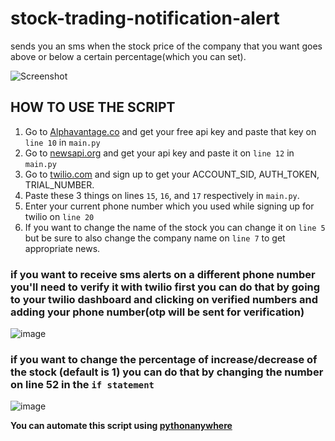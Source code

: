 # stock-trading-notification-alert

sends you an sms when the stock price of the company that you want goes above or below a certain percentage(which you can set).

![Screenshot](https://user-images.githubusercontent.com/84438200/149450102-c1e4c08e-aeb2-4926-a19f-853afb88177c.jpg)

## HOW TO USE THE SCRIPT

1. Go to [Alphavantage.co](https://www.alphavantage.co/) and get your free api key and paste that key on `line 10` in `main.py`
2. Go to [newsapi.org](https://newsapi.org/) and get your api key and paste it on `line 12` in `main.py`
3. Go to [twilio.com](https://www.twilio.com/) and sign up to get your ACCOUNT_SID, AUTH_TOKEN, TRIAL_NUMBER.
4. Paste these 3 things on lines `15`, `16`, and `17` respectively in `main.py`.
5. Enter your current phone number which you used while signing up for twilio on `line 20` 
6. If you want to change the name of the stock you can change it on `line 5` but be sure to also change the company name on `line 7` to get appropriate news.

### if you want to receive sms alerts on a different phone number you'll need to verify it with twilio first you can do that by going to your twilio dashboard and clicking on verified numbers and adding your phone number(otp will be sent for verification)

![image](https://user-images.githubusercontent.com/84438200/149449903-6a7fb89a-a12c-4d4b-87bd-cc63ba6ad080.png)

### if you want to change the percentage of increase/decrease of the stock (default is 1) you can do that by changing the number on line 52 in the `if statement`

![image](https://user-images.githubusercontent.com/84438200/149450361-670fbcfc-fd8b-4031-8cf4-33a1a5d9a88c.png)

**You can automate this script using [pythonanywhere](https://www.pythonanywhere.com/)**
